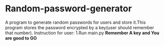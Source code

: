 # Random-password-generator
A program to generate random passwords for users and store it.This program stores the password encrypted by a key(user should remember that number).
Instruction for user:
  1.Run main.py
**Remember A key and You are good to GO**
